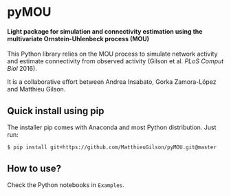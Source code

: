 # pyMOU
#### Light package for simulation and connectivity estimation using the multivariate Ornstein-Uhlenbeck process (MOU)


This Python library relies on the MOU process to simulate network activity and estimate connectivity from observed activity (Gilson et al. *PLoS Comput Biol* 2016).

It is a collaborative effort between Andrea Insabato, Gorka Zamora-López and Matthieu Gilson.

## Quick install using pip 

The installer pip comes with Anaconda and most Python distribution. Just run:

    $ pip install git+https://github.com/MatthieuGilson/pyMOU.git@master

## How to use?

Check the Python notebooks in `Examples`.
